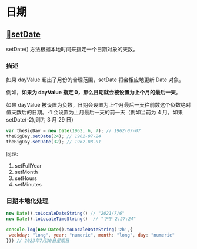 # 日期
## [🔗setDate](https://developer.mozilla.org/zh-CN/docs/Web/JavaScript/Reference/Global_Objects/Date/setDate)

setDate() 方法根据本地时间来指定一个日期对象的天数。

### 描述
如果 dayValue 超出了月份的合理范围，setDate 将会相应地更新 Date 对象。

例如，**如果为 dayValue 指定 0，那么日期就会被设置为上个月的最后一天**。

如果 dayValue 被设置为负数，日期会设置为上个月最后一天往前数这个负数绝对值天数后的日期。-1 会设置为上月最后一天的前一天（例如当前为 4 月，如果 setDate(-2),则为 3 月 29 日）

```js
var theBigDay = new Date(1962, 6, 7); // 1962-07-07
theBigDay.setDate(24); // 1962-07-24
theBigDay.setDate(32); // 1962-08-01
```
同理:
1. setFullYear
2. setMonth
3. setHours
4. setMinutes


### 日期本地化处理
```js
new Date().toLocaleDateString() // "2021/7/6"
new Date().toLocaleTimeString()  // "下午 2:27:24"

console.log(new Date().toLocaleDateString('zh',{
 weekday: "long", year: "numeric", month: "long", day: "numeric"
})) // 2023年7月30日星期日
```
